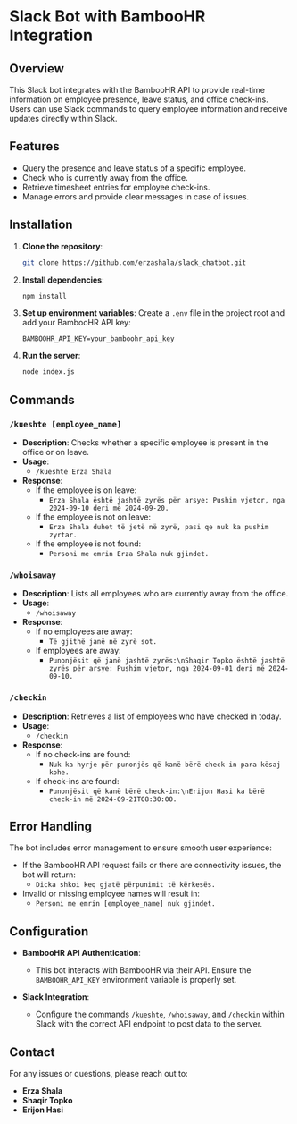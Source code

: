 # Slack Bot with BambooHR Integration

## Overview
This Slack bot integrates with the BambooHR API to provide real-time information on employee presence, leave status, and office check-ins. Users can use Slack commands to query employee information and receive updates directly within Slack.

## Features
- Query the presence and leave status of a specific employee.
- Check who is currently away from the office.
- Retrieve timesheet entries for employee check-ins.
- Manage errors and provide clear messages in case of issues.

## Installation

1. **Clone the repository**:
    ```bash
    git clone https://github.com/erzashala/slack_chatbot.git
    ```

2. **Install dependencies**:
    ```bash
    npm install
    ```

3. **Set up environment variables**:
   Create a `.env` file in the project root and add your BambooHR API key:
    ```plaintext
    BAMBOOHR_API_KEY=your_bamboohr_api_key
    ```

4. **Run the server**:
    ```bash
    node index.js
    ```

## Commands

### `/kueshte [employee_name]`
- **Description**: Checks whether a specific employee is present in the office or on leave.
- **Usage**: 
  - `/kueshte Erza Shala`
- **Response**:
  - If the employee is on leave: 
    - `Erza Shala është jashtë zyrës për arsye: Pushim vjetor, nga 2024-09-10 deri më 2024-09-20.`
  - If the employee is not on leave:
    - `Erza Shala duhet të jetë në zyrë, pasi qe nuk ka pushim zyrtar.`
  - If the employee is not found:
    - `Personi me emrin Erza Shala nuk gjindet.`

### `/whoisaway`
- **Description**: Lists all employees who are currently away from the office.
- **Usage**: 
  - `/whoisaway`
- **Response**:
  - If no employees are away:
    - `Të gjithë janë në zyrë sot.`
  - If employees are away:
    - `Punonjësit që janë jashtë zyrës:\nShaqir Topko është jashtë zyrës për arsye: Pushim vjetor, nga 2024-09-01 deri më 2024-09-10.`

### `/checkin`
- **Description**: Retrieves a list of employees who have checked in today.
- **Usage**: 
  - `/checkin`
- **Response**:
  - If no check-ins are found:
    - `Nuk ka hyrje për punonjës që kanë bërë check-in para kësaj kohe.`
  - If check-ins are found:
    - `Punonjësit që kanë bërë check-in:\nErijon Hasi ka bërë check-in më 2024-09-21T08:30:00.`

## Error Handling
The bot includes error management to ensure smooth user experience:
- If the BambooHR API request fails or there are connectivity issues, the bot will return:
  - `Dicka shkoi keq gjatë përpunimit të kërkesës.`
- Invalid or missing employee names will result in:
  - `Personi me emrin [employee_name] nuk gjindet.`

## Configuration

- **BambooHR API Authentication**:
  - This bot interacts with BambooHR via their API. Ensure the `BAMBOOHR_API_KEY` environment variable is properly set.
  
- **Slack Integration**:
  - Configure the commands `/kueshte`, `/whoisaway`, and `/checkin` within Slack with the correct API endpoint to post data to the server.


## Contact
For any issues or questions, please reach out to:
- **Erza Shala** 
- **Shaqir Topko** 
- **Erijon Hasi** 

